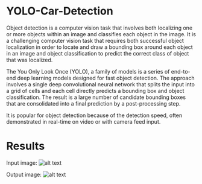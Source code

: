 # YOLO-Car-Detection

Object detection is a computer vision task that involves both localizing one or more objects within an image and classifies each object in the image. It is a challenging computer vision task that requires both successful object localization in order to locate and draw a bounding box around each object in an image and object classification to predict the correct class of object that was localized. 

The You Only Look Once (YOLO), a family of models is a series of end-to-end deep learning models designed for fast object detection. The approach involves a single deep convolutional neural network that splits the input into a grid of cells and each cell directly predicts a bounding box and object classification. The result is a large number of candidate bounding boxes that are consolidated into a final prediction by a post-processing step. 

It is popular for object detection because of the detection speed, often demonstrated in real-time on video or with camera feed input.

# Results
Input image:
![alt text](https://github.com/bariarviv/YOLO-Car-Detection/inputs/input_image.jpg?raw=true)

Output image:
![alt text](https://github.com/[username]/[reponame]/blob/[branch]/image.jpg?raw=true)
